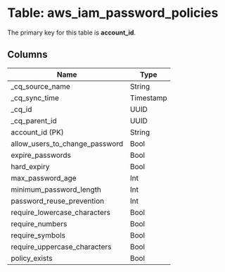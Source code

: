 # Table: aws_iam_password_policies

The primary key for this table is **account_id**.

## Columns

| Name          | Type          |
| ------------- | ------------- |
|_cq_source_name|String|
|_cq_sync_time|Timestamp|
|_cq_id|UUID|
|_cq_parent_id|UUID|
|account_id (PK)|String|
|allow_users_to_change_password|Bool|
|expire_passwords|Bool|
|hard_expiry|Bool|
|max_password_age|Int|
|minimum_password_length|Int|
|password_reuse_prevention|Int|
|require_lowercase_characters|Bool|
|require_numbers|Bool|
|require_symbols|Bool|
|require_uppercase_characters|Bool|
|policy_exists|Bool|